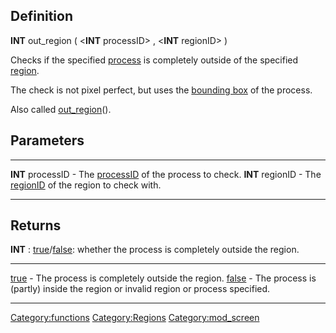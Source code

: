 Definition
----------

**INT** out\_region ( &lt;**INT** processID&gt; , &lt;**INT**
regionID&gt; )

Checks if the specified [process](process "wikilink") is completely
outside of the specified [region](region "wikilink").

The check is not pixel perfect, but uses the [bounding
box](bounding_box "wikilink") of the process.

Also called [out\_region](out_region "wikilink")().

Parameters
----------

  ------------------- --------------------------------------------------------------------
  **INT** processID   - The [processID](processID "wikilink") of the process to check.
  **INT** regionID    - The [regionID](regionID "wikilink") of the region to check with.
  ------------------- --------------------------------------------------------------------

Returns
-------

**INT** : [true](true "wikilink")/[false](false "wikilink"): whether the
process is completely outside the region.

  --------------------------- -------------------------------------------------------------------------------------
  [true](true "wikilink")     - The process is completely outside the region.
  [false](false "wikilink")   - The process is (partly) inside the region or invalid region or process specified.
  --------------------------- -------------------------------------------------------------------------------------

<Category:functions> <Category:Regions> <Category:mod_screen>
